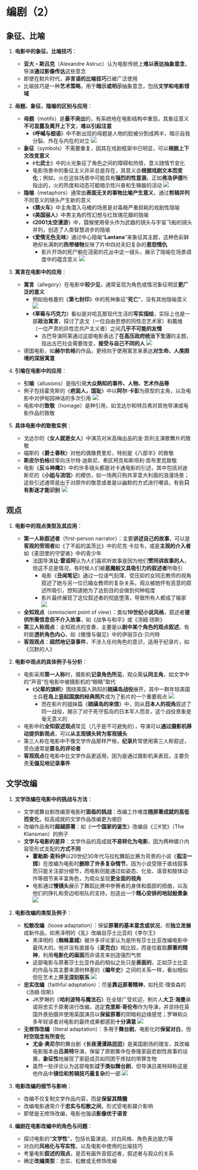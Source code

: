 # 编剧（2）
## 象征、比喻
1. **电影中的象征、比喻技巧**：
   - **亚大・斯吕克**（Alexandre Astruc）认为电影传统上**难以表达抽象意念**，导演**通过影像传达**这些意念
   - 即使在默片时代，**非言语的比喻技巧**已被广泛使用
   - 比喻技巧是一种**艺术策略**，用于**暗示或明示**抽象意念，包括**文学和电影领域**

2. **母题、象征、隐喻的区别与应用**：
   - **母题**（motifs）是**最不突出**的，有系统地在电影结构中重现，其象征意义**不可显露及离开上下文**，**难以引起注意**
     - 《**呼喊与细语**》中不断出现的母题是人物的脸被分割成两半，暗示自我分裂、外在与内在的对立
![](images/2023-11-10-20-07-22.png)
   - **象征**（symbols）不需要重复，因其在戏剧框架中已明显，可以**根据上下文改变意义**
     - 《**七武士**》中的火光象征了角色之间的障碍和热情，意义随情节变化
     - 电影场景中的象征主义并非总是存在，其意义会**根据戏剧文本而变化**；例如，火在这些场景中可能具有**强烈的性意涵**，正如**弗洛伊德**所指出的，火的热度和动态可能暗示性兴奋和生殖器的活动
![](images/2023-11-10-20-11-11.png)
   - **隐喻**（metaphors）通常由**表面无关的事物比喻产生意义**，通过**剪辑并列**不同意义的镜头产生新的意义
     - 《**猜火车**》中主角潜入马桶的场景是对毒瘾严重损耗的戏剧性隐喻
     - 《**美国丽人**》中男主角的性幻想与红玫瑰花瓣的隐喻
     - 《**2001太空漫游**》中，猿猴使用骨头作为武器的镜头与宇宙飞船的镜头并列，创造了人类智慧进步的隐喻
     - 《**爱情无色无味**》通过中心隐喻“**Lantana**”来象征其主题，这种色彩鲜艳却长满刺的**热带植物**反映了片中四对夫妇复杂的**恩怨情仇**
       - 影片开场的死尸躺在茂密的花丛中这一镜头，展示了隐喻在场景调度中的蕴含意义
![](images/2023-11-10-20-07-57.png)

3. **寓言在电影中的应用**：
   - **寓言**（allegory）在电影中**较少见**，通常呈现为角色或情况象征明显**更广泛的意义**
     - 例如伯格曼的《**第七封印**》中的死神象征“**死亡**”，没有其他隐喻意义
![](images/2023-11-10-20-52-16.png)
     - 《**草莓与巧克力**》看似是对哈瓦那现代生活的**写实描绘**，实际上也是一部**政治寓言**，探讨了迭戈（一位自由思想的同性恋艺术家）和戴维（一位严肃的异性恋共产主义者）之间**几乎不可能的友情**
       - 古巴导演阿莱通过这部电影表达了**在高压政府统治下生活**的主题，指出古巴社会需要改变，**接受与自己不同的人**
![](images/2023-11-10-20-15-20.png)
   - 德国电影，如**赫尔佐格**的作品，更倾向于使用寓言来表达**对生命、人类困境的深层寓意**

4. **引喻在电影中的应用**：
   - **引喻**（allusions）是指引用**大众熟知的事件、人物、艺术作品等**
   - 例子包括霍克斯的《**疤面人，国耻**》中以**阿尔·卡彭**为原型的主角，以及电影中对伊甸园神话的多次引用
![](images/2023-11-10-20-53-11.png)
   - 电影中的**致敬**（homage）是种引用，如戈达尔和特吕弗对其他导演或电影作品的致敬

5. **具体电影中的致敬实例**：
   - 戈达尔的《**女人就是女人**》中演员对米高梅出品的金·凯利主演歌舞片的致敬
   - 福斯的《**爵士春秋**》对他的偶像费里尼，特别是《八部半》的致敬
   - **斯皮尔伯格**经常向沃尔特·迪斯尼、希区柯克和斯坦利·库布里克致敬
   - 电影《**反斗神鹰2**》中的许多镜头都是对卡通电影的引述，其中包括对迪斯尼的《**小姐与流氓**》的模仿，如一场两只狗共享意大利面的浪漫场景；这些引述通常是出于对原作的敬意或者是以幽默的方式进行嘲讽，有些**只有影迷才能识别**
![](images/2023-11-10-20-19-59.png)

## 观点
1. **电影中的观点类型及其应用**：
   - **第一人称叙述者**（first-person narrator）：主要**讲述自己的故事**，可以是**客观的旁观者**如《了不起的盖茨比》中的尼克·卡拉韦，或是**主观的介入者**如《麦田里的守望者》中的青少年
     - 法国导演**让·雷诺阿**认为人们喜欢听故事是因为他们**赞同讲故事的人**，但这不总是情况，有时候人们被**恶魔般又具吸引力的叙述者**所吸引
       - 电影《**丑闻笔记**》通过一位语气刻薄、受压抑的女同志教师的视角叙述了她与另一位已婚女教师的复杂关系，观众被她怀有恶意的叙述所吸引，想知道她为了达到目的会做到何种程度
       - 影片最终展现了这位叙述者的彻底堕落，导致所有人都成了输家
![](images/2023-11-10-20-27-00.png)
   - **全知观点**（omniscient point of view）：类似**19世纪小说风格**，叙述者**提供所需信息但不介入故事**，如《战争与和平》或《汤姆·琼斯》
   - **第三人称观点**：全知观点的变奏，主要是以**剧中某个角色的观点叙述**，有时能**透析角色内心**，如《傲慢与偏见》中的伊丽莎白·贝内特
   - **客观观点**：**超然地记录事件**，不涉入任何角色的意识，适用于纪录片，如《沉默的人》

1. **电影中观点的具体例子与分析**：
   - 电影采用**第一人称**时，摄影机**记录角色所见**，观众需**认同主角**，如文学中的“声音”在电影中被摄影机的“眼睛”取代
     - 《**父辈的旗帜**》围绕美国人熟知的**硫磺岛战役**展开，其中一群年轻美国士兵**在岛上竖起国旗的经典照片**成为了影片的一个重要观点
![](images/2023-11-10-20-22-28.png)
       - 而在影片的姐妹篇《**硫磺岛的来信**》中，则从**日本人的视角**叙述了同一战役，揭示了对于死守孤岛的日本军人而言，这个战役景象是毫无意义的
   - 电影中的**全知叙述观点**常见（几乎是不可避免的），导演可以**通过摄影机移动提供新观点**，可以**从主观镜头转为客观镜头**
   - 第三人称在电影中不像文学作品那样严格，**纪录片**常使用第三人称叙述，旁白通常是**匿名的评论者**
   - **客观观点**在电影中比文学作品更适用，因为是通过摄影机来表现，主要负责**无偏见地记录事件**

## 文学改编
1. **文学改编在电影中的挑战与方法**：
   - 文学或舞台剧改编至电影时**面临的挑战**：改编工作难度**随原著成就的高低而变化**，较高成就的文学作品改编更为艰巨
   - 改编作品有时**超越原著**：如《**一个国家的诞生**》改编自《三K党》（The Klansman）的例子
   - **文学与电影的差异**：文学作品的高成就**不易转化为电影**，因为两种媒介内容受形式支配的**方式不同**
     - **霍勒斯·麦科伊**以20世纪30年代马拉松舞蹈比赛为背景的小说《**孤注一掷**》在改编为电影时**删除了许多复杂情节**，因为小说受限于直线叙事而只能关注部分细节，而电影则能通过如姿态、化妆、语音和肢体动作等细节来丰富角色，为观众呈现**更全面的视角**
     - 电影通过**慢镜头**展示了舞蹈比赛中参赛者的身体和面部的扭曲，以及他们的挣扎和旁边啦啦队的支持，创造出一个**精心安排的地狱般景象**
![](images/2023-11-10-20-31-56.png)

2. **电影改编的类型及例子**：
   - **松散改编**（loose adaptation）：保留**原著的基本意念或状况**，但**独立发展**成新作品，如黑泽明的《乱》改编自莎士比亚的《李尔王》
     - 黑泽明的《**蜘蛛巢城**》被许多评论家认为是所有莎士比亚改编电影中最伟大的，他并没有直接与《**麦克白**》相比较，而是仅截取**原著的精神**，利用**电影化的画面**而非语言来创造强烈气势
     - 这部电影与原著莎士比亚作品的相似之处只是**表面的**，正如莎士比亚的作品与其主要来源何林塞的《**编年史**》之间的关系一样，看似相似但在艺术上**并无深刻联系**
![](images/2023-11-10-20-35-23.png)
   - **忠实改编**（faithful adaptation）：尽量**靠近原著精神**，如托尼·理查森的《汤姆·琼斯》
     - JK罗琳的《**哈利波特与魔法石**》在全球广受欢迎，制片人**大卫·海曼**承诺将忠实于原著进行改编，选定**克里斯·哥伦布**作为导演，并坚持在英国外景拍摄并使用英国演员以**保留原著**的阴暗和边缘感觉；罗琳和众多年轻读者对电影的最终成果都感到**十分满意**
![](images/2023-11-10-20-54-10.png)
   - **无修饰改编**（literal adaptation）：多用于**舞台剧**，电影化时**保留对白**，但**时空观念有所变化**
     - **尤金·奥尼尔**的舞台剧《**长夜漫漫路迢迢**》是美国剧场的瑰宝，其改编电影版本由**吕美特**导演，保留了原剧集中在泰隆家庭悲剧性故事的设置，**象征性**地展现了家庭成员如同困于炼狱的带罪生物
     - 虽然一些评论认为这部电影**过于类似舞台剧**，但导演吕美特辩称这是他作品中**镜位和剪辑技巧最复杂**的一部
![](images/2023-11-10-20-44-01.png)

1. **电影改编的细节与影响**：
   - 改编不仅复制文学作品内容，而是**保留其精髓**
   - 改编电影通常介于**忠实与松散之间**，形式受电影媒介影响
   - 即使是无修饰改编，电影也强调**影像优于语言**

2. **编剧在电影改编中的角色与问题**：
   - 探讨电影的“**文学性**”，包括长篇演说、对白风格、角色表达能力等
   - 对白的**风格化与写实性**，以及电影中使用的比喻技巧
   - 考量电影**叙述的观点**，是否有画外音叙述者，叙述者与观众的关系
   - 确定**改编类型**：忠实、松散或无修饰改编